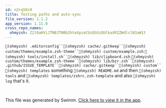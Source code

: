 ```yaml
---
id: n2rq58s9
title: Testing paths and auto-sync
file_version: 1.1.2
app_version: 1.11.0
cross_repo_names:
  ohmyzsh: Z2l0aHViJTNBJTNBb2hteXpzaCUzQSUzQUlkaXRZZWdlclN3aW1t
---
```


`📄(ohmyzsh) .editorconfig``📄(ohmyzsh) cache/.gitkeep``📄(ohmyzsh) custom/themes/example.zsh-theme``📄(ohmyzsh) custom/example.zsh` `📄(ohmyzsh) tools/install.sh``📄(ohmyzsh) lib/clipboard.zsh` `📄(ohmyzsh) custom/themes/example.zsh-theme``📄(ohmyzsh) lib/bzr.zsh``📄(ohmyzsh) .github/ISSUE_TEMPLATE``📄(ohmyzsh) cache/.gitkeep``📄(ohmyzsh) custom``📄(ohmyzsh) templates` something `📄(ohmyzsh) README.md` and then `📄(ohmyzsh) tools` and `📄(ohmyzsh) templates/zshrc.zsh-template` and also `📄(ohmyzsh) log` that's it.

<br/>

This file was generated by Swimm. [Click here to view it in the app](http://localhost:5000/repos/Z2l0aHViJTNBJTNBYm9vdHN0cmFwJTNBJTNBSWRpdFllZ2VyU3dpbW0=/docs/n2rq58s9).
